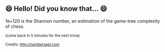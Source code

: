 ## :smile: Hello! Did you know that... :smile:
1e+120 is the Shannon number, an estimation of the game-tree complexity of chess.

<sup>(come back in 5 minutes for the next trivia)</sup>


<sup>Credits: http://numbersapi.com</sup>
